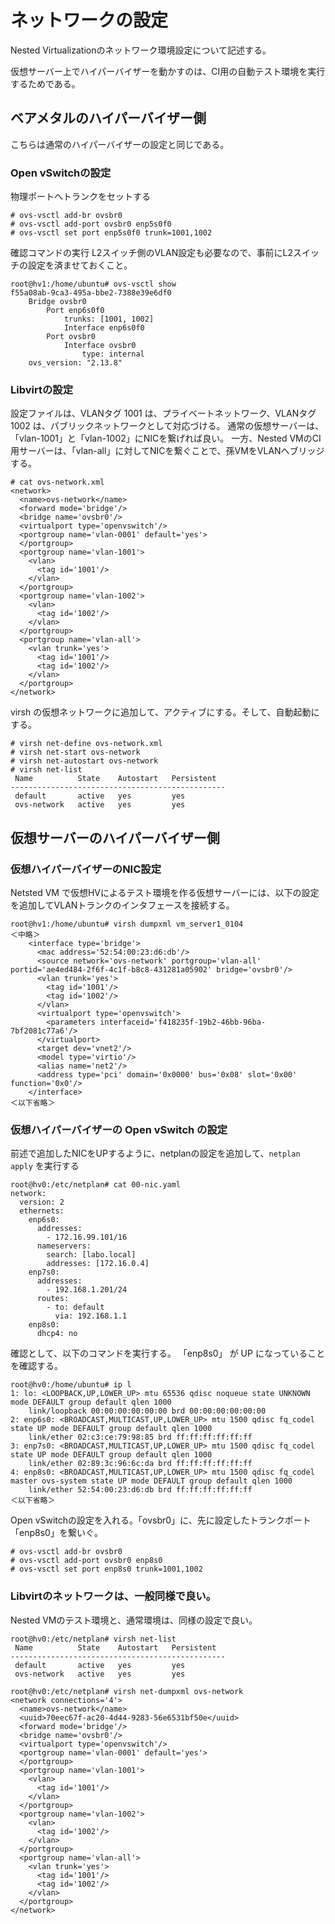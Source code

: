 # ネットワークの設定

Nested Virtualizationのネットワーク環境設定について記述する。

仮想サーバー上でハイパーバイザーを動かすのは、CI用の自動テスト環境を実行するためである。

## ベアメタルのハイパーバイザー側

こちらは通常のハイパーバイザーの設定と同じである。

### Open vSwitchの設定

物理ポートへトランクをセットする

~~~
# ovs-vsctl add-br ovsbr0
# ovs-vsctl add-port ovsbr0 enp5s0f0
# ovs-vsctl set port enp5s0f0 trunk=1001,1002
~~~

確認コマンドの実行
L2スイッチ側のVLAN設定も必要なので、事前にL2スイッチの設定を済ませておくこと。

~~~
root@hv1:/home/ubuntu# ovs-vsctl show
f55a08ab-9ca3-495a-bbe2-7388e39e6df0
    Bridge ovsbr0
        Port enp6s0f0
            trunks: [1001, 1002]
            Interface enp6s0f0
        Port ovsbr0
            Interface ovsbr0
                type: internal
    ovs_version: "2.13.8"
~~~

### Libvirtの設定

設定ファイルは、VLANタグ 1001 は、プライベートネットワーク、VLANタグ 1002 は、パブリックネットワークとして対応づける。
通常の仮想サーバーは、「vlan-1001」と「vlan-1002」にNICを繋げれば良い。
一方、Nested VMのCI用サーバーは、「vlan-all」に対してNICを繋ぐことで、孫VMをVLANへブリッジする。

~~~
# cat ovs-network.xml
<network>
  <name>ovs-network</name>
  <forward mode='bridge'/>
  <bridge name='ovsbr0'/>
  <virtualport type='openvswitch'/>
  <portgroup name='vlan-0001' default='yes'>
  </portgroup>
  <portgroup name='vlan-1001'>
    <vlan>
      <tag id='1001'/>
    </vlan>
  </portgroup>
  <portgroup name='vlan-1002'>
    <vlan>
      <tag id='1002'/>
    </vlan>
  </portgroup>
  <portgroup name='vlan-all'>
    <vlan trunk='yes'>
      <tag id='1001'/>
      <tag id='1002'/>
    </vlan>
  </portgroup>
</network>
~~~

virsh の仮想ネットワークに追加して、アクティブにする。そして、自動起動にする。

~~~
# virsh net-define ovs-network.xml
# virsh net-start ovs-network
# virsh net-autostart ovs-network
# virsh net-list
 Name          State    Autostart   Persistent
------------------------------------------------
 default       active   yes         yes
 ovs-network   active   yes         yes
~~~


## 仮想サーバーのハイパーバイザー側


### 仮想ハイパーバイザーのNIC設定

Netsted VM で仮想HVによるテスト環境を作る仮想サーバーには、以下の設定を追加してVLANトランクのインタフェースを接続する。

~~~
root@hv1:/home/ubuntu# virsh dumpxml vm_server1_0104
＜中略＞
    <interface type='bridge'>
      <mac address='52:54:00:23:d6:db'/>
      <source network='ovs-network' portgroup='vlan-all' portid='ae4ed484-2f6f-4c1f-b8c8-431281a05902' bridge='ovsbr0'/>
      <vlan trunk='yes'>
        <tag id='1001'/>
        <tag id='1002'/>
      </vlan>
      <virtualport type='openvswitch'>
        <parameters interfaceid='f418235f-19b2-46bb-96ba-7bf2081c77a6'/>
      </virtualport>
      <target dev='vnet2'/>
      <model type='virtio'/>
      <alias name='net2'/>
      <address type='pci' domain='0x0000' bus='0x08' slot='0x00' function='0x0'/>
    </interface>
＜以下省略＞
~~~


### 仮想ハイパーバイザーの Open vSwitch の設定

前述で追加したNICをUPするように、netplanの設定を追加して、`netplan apply` を実行する

~~~
root@hv0:/etc/netplan# cat 00-nic.yaml 
network:
  version: 2
  ethernets:
    enp6s0:
      addresses:
        - 172.16.99.101/16
      nameservers:
        search: [labo.local]
        addresses: [172.16.0.4]
    enp7s0:
      addresses:
        - 192.168.1.201/24
      routes:
        - to: default
          via: 192.168.1.1
    enp8s0:
      dhcp4: no
~~~

確認として、以下のコマンドを実行する。 「enp8s0」 が UP になっていることを確認する。

~~~
root@hv0:/home/ubuntu# ip l
1: lo: <LOOPBACK,UP,LOWER_UP> mtu 65536 qdisc noqueue state UNKNOWN mode DEFAULT group default qlen 1000
    link/loopback 00:00:00:00:00:00 brd 00:00:00:00:00:00
2: enp6s0: <BROADCAST,MULTICAST,UP,LOWER_UP> mtu 1500 qdisc fq_codel state UP mode DEFAULT group default qlen 1000
    link/ether 02:c3:ce:79:98:85 brd ff:ff:ff:ff:ff:ff
3: enp7s0: <BROADCAST,MULTICAST,UP,LOWER_UP> mtu 1500 qdisc fq_codel state UP mode DEFAULT group default qlen 1000
    link/ether 02:89:3c:96:6c:da brd ff:ff:ff:ff:ff:ff
4: enp8s0: <BROADCAST,MULTICAST,UP,LOWER_UP> mtu 1500 qdisc fq_codel master ovs-system state UP mode DEFAULT group default qlen 1000
    link/ether 52:54:00:23:d6:db brd ff:ff:ff:ff:ff:ff
＜以下省略＞
~~~

Open vSwitchの設定を入れる。「ovsbr0」に、先に設定したトランクポート「enp8s0」を繋いぐ。

~~~
# ovs-vsctl add-br ovsbr0
# ovs-vsctl add-port ovsbr0 enp8s0
# ovs-vsctl set port enp8s0 trunk=1001,1002
~~~


### Libvirtのネットワークは、一般同様で良い。

Nested VMのテスト環境と、通常環境は、同様の設定で良い。

~~~
root@hv0:/etc/netplan# virsh net-list
 Name          State    Autostart   Persistent
------------------------------------------------
 default       active   yes         yes
 ovs-network   active   yes         yes

root@hv0:/etc/netplan# virsh net-dumpxml ovs-network
<network connections='4'>
  <name>ovs-network</name>
  <uuid>70eec67f-ac20-4d44-9283-56e6531bf50e</uuid>
  <forward mode='bridge'/>
  <bridge name='ovsbr0'/>
  <virtualport type='openvswitch'/>
  <portgroup name='vlan-0001' default='yes'>
  </portgroup>
  <portgroup name='vlan-1001'>
    <vlan>
      <tag id='1001'/>
    </vlan>
  </portgroup>
  <portgroup name='vlan-1002'>
    <vlan>
      <tag id='1002'/>
    </vlan>
  </portgroup>
  <portgroup name='vlan-all'>
    <vlan trunk='yes'>
      <tag id='1001'/>
      <tag id='1002'/>
    </vlan>
  </portgroup>
</network>
~~~

